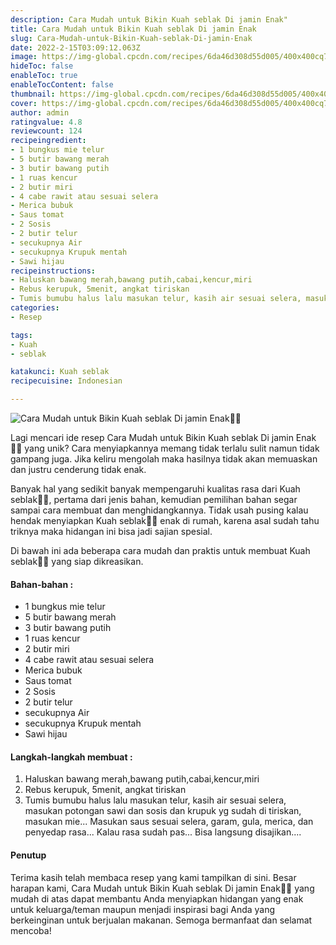 ```yaml
---
description: Cara Mudah untuk Bikin Kuah seblak Di jamin Enak"
title: Cara Mudah untuk Bikin Kuah seblak Di jamin Enak
slug: Cara-Mudah-untuk-Bikin-Kuah-seblak-Di-jamin-Enak
date: 2022-2-15T03:09:12.063Z
image: https://img-global.cpcdn.com/recipes/6da46d308d55d005/400x400cq70/photo.jpg
hideToc: false
enableToc: true
enableTocContent: false
thumbnail: https://img-global.cpcdn.com/recipes/6da46d308d55d005/400x400cq70/photo.jpg
cover: https://img-global.cpcdn.com/recipes/6da46d308d55d005/400x400cq70/photo.jpg
author: admin
ratingvalue: 4.8
reviewcount: 124
recipeingredient:
- 1 bungkus mie telur
- 5 butir bawang merah
- 3 butir bawang putih
- 1 ruas kencur
- 2 butir miri
- 4 cabe rawit atau sesuai selera
- Merica bubuk
- Saus tomat
- 2 Sosis
- 2 butir telur
- secukupnya Air
- secukupnya Krupuk mentah
- Sawi hijau
recipeinstructions:
- Haluskan bawang merah,bawang putih,cabai,kencur,miri
- Rebus kerupuk, 5menit, angkat tiriskan
- Tumis bumubu halus lalu masukan telur, kasih air sesuai selera, masukan potongan sawi dan sosis dan krupuk yg sudah di tiriskan, masukan mie... Masukan saus sesuai selera, garam, gula, merica, dan penyedap rasa... Kalau rasa sudah pas... Bisa langsung disajikan....
categories:
- Resep

tags:
- Kuah
- seblak

katakunci: Kuah seblak
recipecuisine: Indonesian

---
```


![Cara Mudah untuk Bikin Kuah seblak Di jamin Enak👩‍🍳](https://img-global.cpcdn.com/recipes/6da46d308d55d005/400x400cq70/photo.jpg)

Lagi mencari ide resep Cara Mudah untuk Bikin Kuah seblak Di jamin Enak👩‍🍳 yang unik? Cara menyiapkannya memang tidak terlalu sulit namun tidak gampang juga. Jika keliru mengolah maka hasilnya tidak akan memuaskan dan justru cenderung tidak enak.

Banyak hal yang sedikit banyak mempengaruhi kualitas rasa dari Kuah seblak👩‍🍳, pertama dari jenis bahan, kemudian pemilihan bahan segar sampai cara membuat dan menghidangkannya. Tidak usah pusing kalau hendak menyiapkan Kuah seblak👩‍🍳 enak di rumah, karena asal sudah tahu triknya maka hidangan ini bisa jadi sajian spesial.

Di bawah ini ada beberapa cara mudah dan praktis untuk membuat Kuah seblak👩‍🍳 yang siap dikreasikan.

<!--inarticleads1-->

#### Bahan-bahan :

- 1 bungkus mie telur
- 5 butir bawang merah
- 3 butir bawang putih
- 1 ruas kencur
- 2 butir miri
- 4 cabe rawit atau sesuai selera
- Merica bubuk
- Saus tomat
- 2 Sosis
- 2 butir telur
- secukupnya Air
- secukupnya Krupuk mentah
- Sawi hijau

<!--inarticleads2-->

#### Langkah-langkah membuat :

1. Haluskan bawang merah,bawang putih,cabai,kencur,miri
1. Rebus kerupuk, 5menit, angkat tiriskan
1. Tumis bumubu halus lalu masukan telur, kasih air sesuai selera, masukan potongan sawi dan sosis dan krupuk yg sudah di tiriskan, masukan mie... Masukan saus sesuai selera, garam, gula, merica, dan penyedap rasa... Kalau rasa sudah pas... Bisa langsung disajikan....

#### Penutup

Terima kasih telah membaca resep yang kami tampilkan di sini. Besar harapan kami, Cara Mudah untuk Bikin Kuah seblak Di jamin Enak👩‍🍳 yang mudah di atas dapat membantu Anda menyiapkan hidangan yang enak untuk keluarga/teman maupun menjadi inspirasi bagi Anda yang berkeinginan untuk berjualan makanan. Semoga bermanfaat dan selamat mencoba!